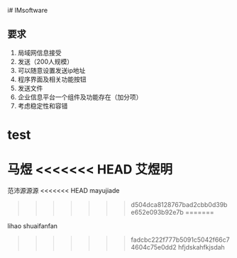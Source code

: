 i# IMsoftware
## 要求
1. 局域网信息接受
2. 发送（200人规模）
3. 可以随意设置发送ip地址
5. 程序界面及相关功能按钮
4. 发送文件
3. 企业信息平台一个组件及功能存在（加分项）
4. 考虑稳定性和容错

# test
马煜
<<<<<<< HEAD
艾煜明
=======

范沛源源源
<<<<<<< HEAD
mayujiade
>>>>>>> d504dca8128767bad2cbb0d39be652e093b92e7b
=======

lihao
shuaifanfan
>>>>>>> fadcbc222f777b5091c5042f66c74604c75e0dd2
hfjdskahfkjsdah